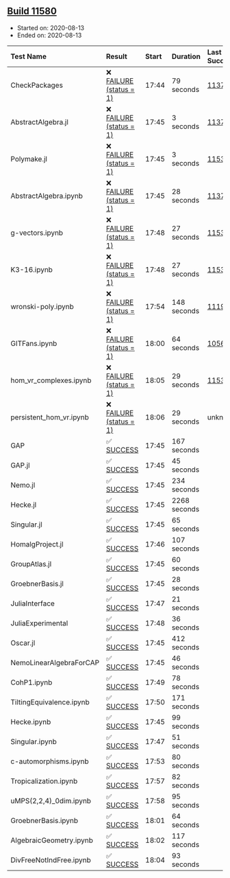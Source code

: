 ## [Build 11580](https://oscarci.mathematik.uni-kl.de/job/oscar/11580/)

* Started on: 2020-08-13
* Ended on: 2020-08-13

| Test Name    | Result | Start | Duration | Last Success | First Failure |
|:-------------|:-------|:------|:---------|:-------------|:--------------|
| CheckPackages | ❌ [FAILURE (status = 1)](https://oscarci.mathematik.uni-kl.de/job/oscar/11580/artifact/logs/build-11580/CheckPackages.log) | 17:44 | 79 seconds | [11376](https://oscarci.mathematik.uni-kl.de/job/oscar/11376/) | [11377](https://oscarci.mathematik.uni-kl.de/job/oscar/11377/) |
| AbstractAlgebra.jl | ❌ [FAILURE (status = 1)](https://oscarci.mathematik.uni-kl.de/job/oscar/11580/artifact/logs/build-11580/AbstractAlgebra.jl.log) | 17:45 | 3 seconds | [11376](https://oscarci.mathematik.uni-kl.de/job/oscar/11376/) | [11377](https://oscarci.mathematik.uni-kl.de/job/oscar/11377/) |
| Polymake.jl | ❌ [FAILURE (status = 1)](https://oscarci.mathematik.uni-kl.de/job/oscar/11580/artifact/logs/build-11580/Polymake.jl.log) | 17:45 | 3 seconds | [11532](https://oscarci.mathematik.uni-kl.de/job/oscar/11532/) | [11533](https://oscarci.mathematik.uni-kl.de/job/oscar/11533/) |
| AbstractAlgebra.ipynb | ❌ [FAILURE (status = 1)](https://oscarci.mathematik.uni-kl.de/job/oscar/11580/artifact/logs/build-11580/AbstractAlgebra.ipynb.log) | 17:45 | 28 seconds | [11376](https://oscarci.mathematik.uni-kl.de/job/oscar/11376/) | [11377](https://oscarci.mathematik.uni-kl.de/job/oscar/11377/) |
| g-vectors.ipynb | ❌ [FAILURE (status = 1)](https://oscarci.mathematik.uni-kl.de/job/oscar/11580/artifact/logs/build-11580/g-vectors.ipynb.log) | 17:48 | 27 seconds | [11532](https://oscarci.mathematik.uni-kl.de/job/oscar/11532/) | [11533](https://oscarci.mathematik.uni-kl.de/job/oscar/11533/) |
| K3-16.ipynb | ❌ [FAILURE (status = 1)](https://oscarci.mathematik.uni-kl.de/job/oscar/11580/artifact/logs/build-11580/K3-16.ipynb.log) | 17:48 | 27 seconds | [11532](https://oscarci.mathematik.uni-kl.de/job/oscar/11532/) | [11533](https://oscarci.mathematik.uni-kl.de/job/oscar/11533/) |
| wronski-poly.ipynb | ❌ [FAILURE (status = 1)](https://oscarci.mathematik.uni-kl.de/job/oscar/11580/artifact/logs/build-11580/wronski-poly.ipynb.log) | 17:54 | 148 seconds | [11192](https://oscarci.mathematik.uni-kl.de/job/oscar/11192/) | [11193](https://oscarci.mathematik.uni-kl.de/job/oscar/11193/) |
| GITFans.ipynb | ❌ [FAILURE (status = 1)](https://oscarci.mathematik.uni-kl.de/job/oscar/11580/artifact/logs/build-11580/GITFans.ipynb.log) | 18:00 | 64 seconds | [10566](https://oscarci.mathematik.uni-kl.de/job/oscar/10566/) | [10567](https://oscarci.mathematik.uni-kl.de/job/oscar/10567/) |
| hom_vr_complexes.ipynb | ❌ [FAILURE (status = 1)](https://oscarci.mathematik.uni-kl.de/job/oscar/11580/artifact/logs/build-11580/hom_vr_complexes.ipynb.log) | 18:05 | 29 seconds | [11532](https://oscarci.mathematik.uni-kl.de/job/oscar/11532/) | [11533](https://oscarci.mathematik.uni-kl.de/job/oscar/11533/) |
| persistent_hom_vr.ipynb | ❌ [FAILURE (status = 1)](https://oscarci.mathematik.uni-kl.de/job/oscar/11580/artifact/logs/build-11580/persistent_hom_vr.ipynb.log) | 18:06 | 29 seconds | unknown | unknown |
| GAP | ✅ [SUCCESS](https://oscarci.mathematik.uni-kl.de/job/oscar/11580/artifact/logs/build-11580/GAP.log) | 17:45 | 167 seconds |  |  |
| GAP.jl | ✅ [SUCCESS](https://oscarci.mathematik.uni-kl.de/job/oscar/11580/artifact/logs/build-11580/GAP.jl.log) | 17:45 | 45 seconds |  |  |
| Nemo.jl | ✅ [SUCCESS](https://oscarci.mathematik.uni-kl.de/job/oscar/11580/artifact/logs/build-11580/Nemo.jl.log) | 17:45 | 234 seconds |  |  |
| Hecke.jl | ✅ [SUCCESS](https://oscarci.mathematik.uni-kl.de/job/oscar/11580/artifact/logs/build-11580/Hecke.jl.log) | 17:45 | 2268 seconds |  |  |
| Singular.jl | ✅ [SUCCESS](https://oscarci.mathematik.uni-kl.de/job/oscar/11580/artifact/logs/build-11580/Singular.jl.log) | 17:45 | 65 seconds |  |  |
| HomalgProject.jl | ✅ [SUCCESS](https://oscarci.mathematik.uni-kl.de/job/oscar/11580/artifact/logs/build-11580/HomalgProject.jl.log) | 17:46 | 107 seconds |  |  |
| GroupAtlas.jl | ✅ [SUCCESS](https://oscarci.mathematik.uni-kl.de/job/oscar/11580/artifact/logs/build-11580/GroupAtlas.jl.log) | 17:45 | 60 seconds |  |  |
| GroebnerBasis.jl | ✅ [SUCCESS](https://oscarci.mathematik.uni-kl.de/job/oscar/11580/artifact/logs/build-11580/GroebnerBasis.jl.log) | 17:45 | 28 seconds |  |  |
| JuliaInterface | ✅ [SUCCESS](https://oscarci.mathematik.uni-kl.de/job/oscar/11580/artifact/logs/build-11580/JuliaInterface.log) | 17:47 | 21 seconds |  |  |
| JuliaExperimental | ✅ [SUCCESS](https://oscarci.mathematik.uni-kl.de/job/oscar/11580/artifact/logs/build-11580/JuliaExperimental.log) | 17:48 | 36 seconds |  |  |
| Oscar.jl | ✅ [SUCCESS](https://oscarci.mathematik.uni-kl.de/job/oscar/11580/artifact/logs/build-11580/Oscar.jl.log) | 17:45 | 412 seconds |  |  |
| NemoLinearAlgebraForCAP | ✅ [SUCCESS](https://oscarci.mathematik.uni-kl.de/job/oscar/11580/artifact/logs/build-11580/NemoLinearAlgebraForCAP.log) | 17:45 | 46 seconds |  |  |
| CohP1.ipynb | ✅ [SUCCESS](https://oscarci.mathematik.uni-kl.de/job/oscar/11580/artifact/logs/build-11580/CohP1.ipynb.log) | 17:49 | 78 seconds |  |  |
| TiltingEquivalence.ipynb | ✅ [SUCCESS](https://oscarci.mathematik.uni-kl.de/job/oscar/11580/artifact/logs/build-11580/TiltingEquivalence.ipynb.log) | 17:50 | 171 seconds |  |  |
| Hecke.ipynb | ✅ [SUCCESS](https://oscarci.mathematik.uni-kl.de/job/oscar/11580/artifact/logs/build-11580/Hecke.ipynb.log) | 17:45 | 99 seconds |  |  |
| Singular.ipynb | ✅ [SUCCESS](https://oscarci.mathematik.uni-kl.de/job/oscar/11580/artifact/logs/build-11580/Singular.ipynb.log) | 17:47 | 51 seconds |  |  |
| c-automorphisms.ipynb | ✅ [SUCCESS](https://oscarci.mathematik.uni-kl.de/job/oscar/11580/artifact/logs/build-11580/c-automorphisms.ipynb.log) | 17:53 | 80 seconds |  |  |
| Tropicalization.ipynb | ✅ [SUCCESS](https://oscarci.mathematik.uni-kl.de/job/oscar/11580/artifact/logs/build-11580/Tropicalization.ipynb.log) | 17:57 | 82 seconds |  |  |
| uMPS(2,2,4)_0dim.ipynb | ✅ [SUCCESS](https://oscarci.mathematik.uni-kl.de/job/oscar/11580/artifact/logs/build-11580/uMPS-2-2-4-_0dim.ipynb.log) | 17:58 | 95 seconds |  |  |
| GroebnerBasis.ipynb | ✅ [SUCCESS](https://oscarci.mathematik.uni-kl.de/job/oscar/11580/artifact/logs/build-11580/GroebnerBasis.ipynb.log) | 18:01 | 64 seconds |  |  |
| AlgebraicGeometry.ipynb | ✅ [SUCCESS](https://oscarci.mathematik.uni-kl.de/job/oscar/11580/artifact/logs/build-11580/AlgebraicGeometry.ipynb.log) | 18:02 | 117 seconds |  |  |
| DivFreeNotIndFree.ipynb | ✅ [SUCCESS](https://oscarci.mathematik.uni-kl.de/job/oscar/11580/artifact/logs/build-11580/DivFreeNotIndFree.ipynb.log) | 18:04 | 93 seconds |  |  |
